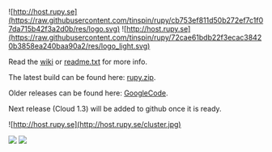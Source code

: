 ![http://host.rupy.se](https://raw.githubusercontent.com/tinspin/rupy/cb753ef811d50b272ef7c1f07da715b42f3a2d0b/res/logo.svg)
![http://host.rupy.se](https://raw.githubusercontent.com/tinspin/rupy/72cae61bdb22f3ecac38420b3858ea240baa90a2/res/logo_light.svg)

Read the <a href="https://github.com/tinspin/rupy/wiki">wiki</a> or <a href="https://github.com/tinspin/rupy/blob/master/readme.txt">readme.txt</a> for more info.

The latest build can be found here: <a href="http://rupy.se/rupy.zip">rupy.zip</a>.

Older releases can be found here: <a href="http://rupy.googlecode.com">GoogleCode</a>.

Next release (Cloud 1.3) will be added to github once it is ready.

![http://host.rupy.se](http://host.rupy.se/cluster.jpg)

<a href='http://rupy.se'><img src='http://host.rupy.se/powered.png' border="0"/></a>
<a href='http://raspberrypi.org'><img src='http://host.rupy.se/rpi.png' border="0"/></a>
